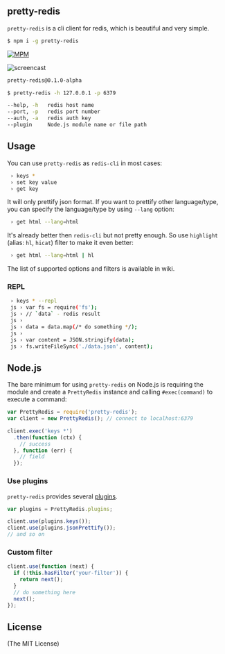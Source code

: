 pretty-redis
------------

`pretty-redis` is a cli client for redis, which is beautiful and very simple.

```bash
$ npm i -g pretty-redis
```
[![MPM](https://nodei.co/npm/pretty-redis.png?downloads=true&stars=true)](http://npmjs.org/pretty-redis)

![screencast](https://raw.githubusercontent.com/poying/pretty-redis/master/screencast.gif)

```bash
pretty-redis@0.1.0-alpha

$ pretty-redis -h 127.0.0.1 -p 6379

--help, -h	 redis host name
--port, -p	 redis port number
--auth, -a	 redis auth key
--plugin	 Node.js module name or file path
```

## Usage

You can use `pretty-redis` as `redis-cli` in most cases:

```bash
 › keys *
 › set key value
 › get key
```

It will only prettify json format. If you want to prettify other language/type, you can specify the language/type by using `--lang` option:

```bash
 › get html --lang=html
```

It's already better then `redis-cli` but not pretty enough. So use `highlight` (alias: `hl`, `hicat`) filter to make it even better:

```bash
 › get html --lang=html | hl
```

The list of supported options and filters is available in wiki.

### REPL

```bash
 › keys * --repl
 js › var fs = require('fs');
 js › // `data` - redis result
 js ›
 js › data = data.map(/* do something */);
 js ›
 js › var content = JSON.stringify(data);
 js › fs.writeFileSync('./data.json', content);
```

## Node.js

The bare minimum for using `pretty-redis` on Node.js is requiring the module and create a `PrettyRedis` instance and calling `#exec(command)` to execute a command:

```javascript
var PrettyRedis = require('pretty-redis');
var client = new PrettyRedis(); // connect to localhost:6379

client.exec('keys *')
  .then(function (ctx) {
    // success
  }, function (err) {
    // field
  });
```

### Use plugins

`pretty-redis` provides several [plugins](./lib/plugins/index.js).

```javascript
var plugins = PrettyRedis.plugins;

client.use(plugins.keys());
client.use(plugins.jsonPrettify());
// and so on
```

### Custom filter

```javascript
client.use(function (next) {
  if (!this.hasFilter('your-filter')) {
    return next();
  }
  // do something here
  next();
});
```

## License

(The MIT License)
